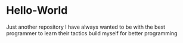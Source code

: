 # Hello-World
Just another repository
I have always wanted to be with the best programmer to
learn their tactics build myself for better programming
